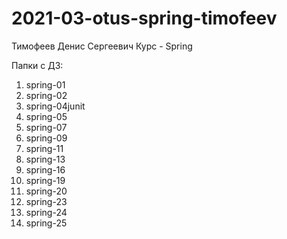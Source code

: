 # 2021-03-otus-spring-timofeev
Тимофеев Денис Сергеевич
Курс - Spring

Папки с ДЗ:
1) spring-01
2) spring-02
3) spring-04junit
4) spring-05
5) spring-07
6) spring-09
7) spring-11
8) spring-13
9) spring-16
10) spring-19
11) spring-20
12) spring-23
13) spring-24
14) spring-25